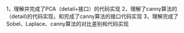 1，理解并完成了PCA（detail+接口）的代码实现
2，理解了canny算法的（detail)的代码实现，和完成了canny算法的接口代码实现
3，理解完成了Sobel、Laplace、canny算法的对比差别和代码实现
